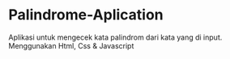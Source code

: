# Palindrome-Aplication
Aplikasi untuk mengecek kata palindrom dari kata yang di input. <br>
Menggunakan Html, Css & Javascript
